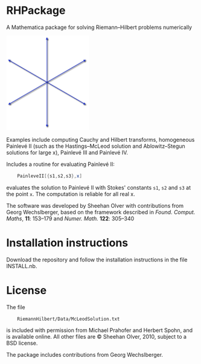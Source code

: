 # RHPackage
A Mathematica package for solving Riemann–Hilbert problems numerically

<img src="sixrays.jpg" height="250" alt=".">  

Examples include computing Cauchy and Hilbert transforms, homogeneous Painlevé II 
(such as the Hastings–McLeod solution and Ablowitz–Stegun solutions for large x), Painlevé III and Painlevé IV. 

Includes a routine for evaluating Painlevé II:
```mathematica
	PainleveII[{s1,s2,s3},x]
```	
evaluates the solution to Painlevé II with Stokes' constants `s1`, `s2` and `s3` at the point `x`. 
The computation is reliable for all real x. 

The software was developed by Sheehan Olver with contributions from Georg Wechslberger, 
based on the framework described in _Found. Comput. Maths_, **11**: 153–179 and  _Numer. Math._ **122**: 305–340


# Installation instructions

Download the repository and follow the installation instructions in the file INSTALL.nb.

# License

The file
```
    RiemannHilbert/Data/McLeodSolution.txt 
```	
is included with permission from Michael Prahofer and Herbert Spohn, and is available online. All other files are © Sheehan Olver, 2010, subject to a BSD license. 

The package includes contributions from Georg Wechslberger.
